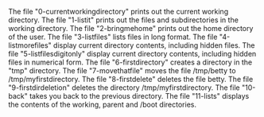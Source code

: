 The file "0-currentworkingdirectory" prints out the current working directory.
The file "1-listit" prints out the files and subdirectories in the working directory.
The file "2-bringmehome" prints out the home directory of the user.
The file "3-listfiles" lists files in long format.
The file "4-listmorefiles" display current directory contents, including hidden files.
The file "5-listfilesdigitonly" display current directory contents, including hidden files in numerical form.
The file "6-firstdirectory" creates a directory in the "tmp" directory.
The file "7-movethatfile" moves the file /tmp/betty to /tmp/myfirstdirectory.
The file "8-firstdelete" deletes the file betty.
The file "9-firstdirdeletion" deletes the directory /tmp/myfirstdirectory.
The file "10-back" takes you back to the previous directory.
The file "11-lists" displays the contents of the working, parent and /boot directories.


